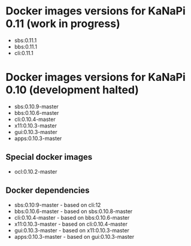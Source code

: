 # Docker images versions for KaNaPi 0.11 (work in progress)

* sbs:0.11.1
* bbs:0.11.1
* cli:0.11.1

# Docker images versions for KaNaPi 0.10 (development halted)

* sbs:0.10.9-master
* bbs:0.10.6-master
* cli:0.10.4-master
* x11:0.10.3-master
* gui:0.10.3-master
* apps:0.10.3-master

## Special docker images

* ocl:0.10.2-master

## Docker dependencies

* sbs:0.10:9-master - based on cli:12
* bbs:0.10.6-master - based on sbs:0.10.8-master
* cli:0.10.4-master - based on bbs:0.10.6-master
* x11:0.10.3-master - based on cli:0.10.4-master
* gui:0.10.3-master - based on x11:0.10.3-master
* apps:0.10.3-master - based on gui:0.10.3-master
